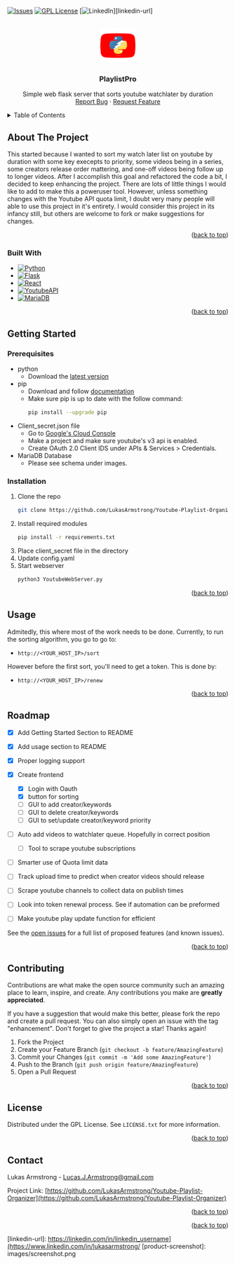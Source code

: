 <!-- Improved compatibility of back to top link: See: https://github.com/othneildrew/Best-README-Template/pull/73 -->
<a name="readme-top"></a>
<!-- PROJECT SHIELDS -->
<!--
*** I'm using markdown "reference style" links for readability.
*** Reference links are enclosed in brackets [ ] instead of parentheses ( ).
*** See the bottom of this document for the declaration of the reference variables
*** for contributors-url, forks-url, etc. This is an optional, concise syntax you may use.
*** https://www.markdownguide.org/basic-syntax/#reference-style-links
-->
<!--
[![Contributors][contributors-shield]][contributors-url]
[![Forks][forks-shield]][forks-url]
[![Stargazers][stars-shield]][stars-url]
-->
[![Issues][issues-shield]][issues-url]
[![GPL License][license-shield]][license-url]
[![LinkedIn][linkedin-shield]][linkedin-url]



<!-- PROJECT LOGO -->
<br />
<div align="center">
  <a href="https://github.com/LukasArmstrong/Youtube-Playlist-Organizer">
    <img src="Images/PywerTube.png" alt="Logo" width="80" height="80">
  </a>

<h3 align="center">PlaylistPro</h3>

  <p align="center">
    Simple web flask server that sorts youtube watchlater by duration
    <br />
    <!--
    <a href="https://github.com/LukasArmstrong/Youtube-Playlist-Organizer"><strong>Explore the docs »</strong></a>
    <br />
    <br />
    <a href="https://github.com/LukasArmstrong/Youtube-Playlist-Organizer">View Demo</a>
    ·
    -->
    <a href="https://github.com/LukasArmstrong/Youtube-Playlist-Organizer/issues">Report Bug</a>
    ·
    <a href="https://github.com/LukasArmstrong/Youtube-Playlist-Organizer/issues">Request Feature</a>
  </p>
</div>



<!-- TABLE OF CONTENTS -->
<details>
  <summary>Table of Contents</summary>
  <ol>
    <li>
      <a href="#about-the-project">About The Project</a>
      <ul>
        <li><a href="#built-with">Built With</a></li>
      </ul>
    </li>
    <li>
      <a href="#getting-started">Getting Started</a>
      <ul>
        <li><a href="#prerequisites">Prerequisites</a></li>
        <li><a href="#installation">Installation</a></li>
      </ul>
    </li>
    <li><a href="#usage">Usage</a></li>
    <li><a href="#roadmap">Roadmap</a></li>
    <li><a href="#contributing">Contributing</a></li>
    <li><a href="#license">License</a></li>
    <li><a href="#contact">Contact</a></li>
    <li><a href="#acknowledgments">Acknowledgments</a></li>
  </ol>
</details>



<!-- ABOUT THE PROJECT -->
## About The Project

<!-- [![Product Name Screen Shot][product-screenshot]](https://example.com) -->

This started because I wanted to sort my watch later list on youtube by duration with some key execepts to priority, some videos being in a series, some creators release order mattering, and one-off videos being follow up to longer videos. After I accomplish this goal and refactored the code a bit, I decided to keep enhancing the project. There are lots of little things I would like to add to make this a poweruser tool. However, unless something changes with the Youtube API quota limit, I doubt very many people will able to use this project in it's entirety. I would consider this project in its infancy still, but others are welcome to fork or make suggestions for changes.

<p align="right">(<a href="#readme-top">back to top</a>)</p>



### Built With

* [![Python][Python]][Python-url]
* [![Flask][Flask]][Flask-url]
* [![React][React]][React-url]
* [![YoutubeAPI][YoutubeAPI]][YoutubeAPI]
* [![MariaDB][MariaDB]][MariaDB-url]

<p align="right">(<a href="#readme-top">back to top</a>)</p>



<!-- GETTING STARTED -->
## Getting Started


### Prerequisites

* python
  - Download the [latest version](https://www.python.org/downloads/)
* pip
  - Download and follow [documentation](https://pip.pypa.io/en/stable/installation/#get-pip-py)
  - Make sure pip is up to date with the follow command:
    ```sh
    pip install --upgrade pip
    ```
* Client_secret.json file
  - Go to [Google's Cloud Console](https://console.cloud.google.com/)
  - Make a project and make sure youtube's v3 api is enabled.
  - Create OAuth 2.0 Client IDS under APIs & Services > Credentials.
* MariaDB Database
  - Please see schema under images.

### Installation

1. Clone the repo
   ```sh
   git clone https://github.com/LukasArmstrong/Youtube-Playlist-Organizer.git
   ```
2. Install required modules
   ```sh
   pip install -r requirements.txt
   ```
3. Place client_secret file in the directory
4. Update config.yaml
5. Start webserver
   ```sh
   python3 YoutubeWebServer.py
   ```

<p align="right">(<a href="#readme-top">back to top</a>)</p>




## Usage

Admitedly, this where most of the work needs to be done. Currently, to run the sorting algorithm, you go to go to:
- ```url
  http://<YOUR_HOST_IP>/sort
  ```
However before the first sort, you'll need to get a token. This is done by:
- ```url
  http://<YOUR_HOST_IP>/renew
  ```
<p align="right">(<a href="#readme-top">back to top</a>)</p>


<!-- ROADMAP -->
## Roadmap

- [x] Add Getting Started Section to README
- [x] Add usage section to README
- [x] Proper logging support
- [X] Create frontend
    - [X] Login with Oauth
    - [X] button for sorting
    - [ ] GUI to add creator/keywords
    - [ ] GUI to delete creator/keywords
    - [ ] GUI to set/update creator/keyword priority
- [ ] Auto add videos to watchlater queue. Hopefully in correct position
     - [ ] Tool to scrape youtube subscriptions 
- [ ] Smarter use of Quota limit data
- [ ] Track upload time to predict when creator videos should release
- [ ] Scrape youtube channels to collect data on publish times 
- [ ] Look into token renewal process. See if automation can be preformed  
- [ ] Make youtube play update function for efficient
  

See the [open issues](https://github.com/LukasArmstrong/Youtube-Playlist-Organizer/issues) for a full list of proposed features (and known issues).

<p align="right">(<a href="#readme-top">back to top</a>)</p>



<!-- CONTRIBUTING -->
## Contributing

Contributions are what make the open source community such an amazing place to learn, inspire, and create. Any contributions you make are **greatly appreciated**.

If you have a suggestion that would make this better, please fork the repo and create a pull request. You can also simply open an issue with the tag "enhancement".
Don't forget to give the project a star! Thanks again!

1. Fork the Project
2. Create your Feature Branch (`git checkout -b feature/AmazingFeature`)
3. Commit your Changes (`git commit -m 'Add some AmazingFeature'`)
4. Push to the Branch (`git push origin feature/AmazingFeature`)
5. Open a Pull Request

<p align="right">(<a href="#readme-top">back to top</a>)</p>



<!-- LICENSE -->
## License

Distributed under the GPL License. See `LICENSE.txt` for more information.

<p align="right">(<a href="#readme-top">back to top</a>)</p>



<!-- CONTACT -->
## Contact

Lukas Armstrong - Lucas.J.Armstrong@gmail.com

Project Link: [https://github.com/LukasArmstrong/Youtube-Playlist-Organizer](https://github.com/LukasArmstrong/Youtube-Playlist-Organizer)

<p align="right">(<a href="#readme-top">back to top</a>)</p>



<!-- ACKNOWLEDGMENTS 
## Acknowledgments

* []()
* []()
* []()
-->
<p align="right">(<a href="#readme-top">back to top</a>)</p>



<!-- MARKDOWN LINKS & IMAGES -->
<!-- https://www.markdownguide.org/basic-syntax/#reference-style-links -->
[contributors-shield]: https://img.shields.io/github/contributors/LukasArmstrong/pywerTube.svg?style=for-the-badge
[contributors-url]: https://github.com/LukasArmstrong/Youtube-Playlist-Organizer/graphs/contributors
[forks-shield]: https://img.shields.io/github/forks/LukasArmstrong/pywerTube.svg?style=for-the-badge
[forks-url]: https://github.com/LukasArmstrong/Youtube-Playlist-Organizer/network/members
[stars-shield]: https://img.shields.io/github/stars/LukasArmstrong/pywerTube.svg?style=for-the-badge
[stars-url]: https://github.com/LukasArmstrong/Youtube-Playlist-Organizer/stargazers
[issues-shield]: https://img.shields.io/github/issues/LukasArmstrong/pywerTube.svg?style=for-the-badge
[issues-url]: https://github.com/LukasArmstrong/Youtube-Playlist-Organizer/issues
[license-shield]: https://img.shields.io/github/license/LukasArmstrong/pywerTube.svg?style=for-the-badge
[license-url]: https://github.com/LukasArmstrong/Youtube-Playlist-Organizer/blob/master/LICENSE.txt
[linkedin-shield]: https://img.shields.io/badge/-LinkedIn-black.svg?style=for-the-badge&logo=linkedin&colorB=555
[linkedin-url]: https://linkedin.com/in/linkedin_username](https://www.linkedin.com/in/lukasarmstrong/
[product-screenshot]: images/screenshot.png

[Python]: https://img.shields.io/badge/python-3776AB?style=for-the-badge&logo=python&logoColor=white
[Python-url]: https://www.python.org/
[Flask]: https://img.shields.io/badge/flask-000000?style=for-the-badge&logo=flask&logoColor=white
[Flask-url]: https://flask.palletsprojects.com/en/3.0.x/
[React]: https://img.shields.io/badge/-ReactJs-61DAFB?logo=react&logoColor=white&style=for-the-badge
[React-url]: https://react.dev/
[YoutubeAPI]: https://img.shields.io/badge/youtube_api-FF0000?style=for-the-badge&logo=youtube&logoColor=white
[YoutubAPI-url]: https://developers.google.com/youtube/v3
[MariaDB]: https://img.shields.io/badge/mariadb-003545?style=for-the-badge&logo=mariadb&logoColor=white
[MariaDB-url]: https://mariadb.com/
